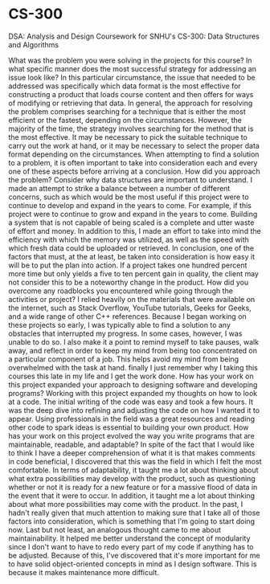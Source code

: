 # CS-300
DSA: Analysis and Design
Coursework for SNHU's CS-300: Data Structures and Algorithms

What was the problem you were solving in the projects for this course?
In what specific manner does the most successful strategy for addressing an issue look like? In this particular circumstance, the issue that needed to be addressed was specifically which data format is the most effective for constructing a product that loads course content and then offers for ways of modifying or retrieving that data. In general, the approach for resolving the problem comprises searching for a technique that is either the most efficient or the fastest, depending on the circumstances. However, the majority of the time, the strategy involves searching for the method that is the most effective. It may be necessary to pick the suitable technique to carry out the work at hand, or it may be necessary to select the proper data format depending on the circumstances. When attempting to find a solution to a problem, it is often important to take into consideration each and every one of these aspects before arriving at a conclusion.
How did you approach the problem? Consider why data structures are important to understand.
I made an attempt to strike a balance between a number of different concerns, such as which would be the most useful if this project were to continue to develop and expand in the years to come. For example, if this project were to continue to grow and expand in the years to come. Building a system that is not capable of being scaled is a complete and utter waste of effort and money. In addition to this, I made an effort to take into mind the efficiency with which the memory was utilized, as well as the speed with which fresh data could be uploaded or retrieved. In conclusion, one of the factors that must, at the at least, be taken into consideration is how easy it will be to put the plan into action. If a project takes one hundred percent more time but only yields a five to ten percent gain in quality, the client may not consider this to be a noteworthy change in the product.
How did you overcome any roadblocks you encountered while going through the activities or project?
I relied heavily on the materials that were available on the internet, such as Stack Overflow, YouTube tutorials, Geeks for Geeks, and a wide range of other C++ references. Because I began working on these projects so early, I was typically able to find a solution to any obstacles that interrupted my progress. In some cases, however, I was unable to do so. I also make it a point to remind myself to take pauses, walk away, and reflect in order to keep my mind from being too concentrated on a particular component of a job. This helps avoid my mind from being overwhelmed with the task at hand. finally I just remember why I taking this courses this late in my life and I get the work done.
How has your work on this project expanded your approach to designing software and developing programs?
Working with this project expanded my thoughts on how to look at a code.  The initial writing of the code was easy and took a few hours. It was the deep dive into refining and adjusting the code on how I wanted it to appear.  Using professionals in the field was a great resources and reading other code to spark ideas is essential to building your own product.
How has your work on this project evolved the way you write programs that are maintainable, readable, and adaptable?
In spite of the fact that I would like to think I have a deeper comprehension of what it is that makes comments in code beneficial, I discovered that this was the field in which I felt the most comfortable. In terms of adaptability, it taught me a lot about thinking about what extra possibilities may develop with the product, such as questioning whether or not it is ready for a new feature or for a massive flood of data in the event that it were to occur. In addition, it taught me a lot about thinking about what more possibilities may come with the product. In the past, I hadn't really given that much attention to making sure that I take all of those factors into consideration, which is something that I'm going to start doing now. Last but not least, an analogous thought came to me about maintainability. It helped me better understand the concept of modularity since I don't want to have to redo every part of my code if anything has to be adjusted. Because of this, I've discovered that it's more important for me to have solid object-oriented concepts in mind as I design software. This is because it makes maintenance more difficult.
